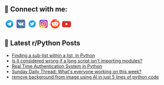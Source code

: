 ## 🔎 Connect with me:
[<img src="https://github.com/bullbesh/bullbesh/blob/main/images/Telegram.png" width="32" height="32" />](https://t.me/bullbesh)
[<img src="https://github.com/bullbesh/bullbesh/blob/main/images/VK.png" width="32" height="32" />](https://vk.com/bullbesh)
[<img src="https://github.com/bullbesh/bullbesh/blob/main/images/Twitter.png" width="32" height="32" />](https://twitter.com/bullbesh1)
[<img src="https://github.com/bullbesh/bullbesh/blob/main/images/Instagram.png" width="32" height="32" />](https://www.instagram.com/bullbesh)
[<img src="https://github.com/bullbesh/bullbesh/blob/main/images/Reddit.png" width="32" height="32" />](https://www.reddit.com/user/bullbesh)
[<img src="https://github.com/bullbesh/bullbesh/blob/main/images/YouTube.png" width="32" height="32" />](https://www.youtube.com/channel/UCtfjRs6uzgq5mfm8S06WTcg)

## 📕 Latest r/Python Posts
<!-- BLOG-POST-LIST:START -->
- [Finding a sub-list within a list, in Python](https://www.reddit.com/r/Python/comments/1bs66pk/finding_a_sublist_within_a_list_in_python/)
- [Is it considered wrong if a long script isn&#39;t importing modules?](https://www.reddit.com/r/Python/comments/1bs1h1n/is_it_considered_wrong_if_a_long_script_isnt/)
- [Real Time Authentication System in Python](https://www.reddit.com/r/Python/comments/1brzaqg/real_time_authentication_system_in_python/)
- [Sunday Daily Thread: What&#39;s everyone working on this week?](https://www.reddit.com/r/Python/comments/1brwdpt/sunday_daily_thread_whats_everyone_working_on/)
- [remove background from image using AI in just 5 lines of python code](https://www.reddit.com/r/Python/comments/1brl380/remove_background_from_image_using_ai_in_just_5/)
<!-- BLOG-POST-LIST:END -->
